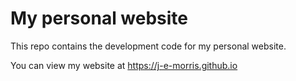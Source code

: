 # My personal website

This repo contains the development code for my personal website.

You can view my website at https://j-e-morris.github.io